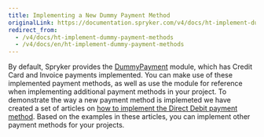 ```yaml
---
title: Implementing a New Dummy Payment Method
originalLink: https://documentation.spryker.com/v4/docs/ht-implement-dummy-payment-methods
redirect_from:
  - /v4/docs/ht-implement-dummy-payment-methods
  - /v4/docs/en/ht-implement-dummy-payment-methods
---
```


By default, Spryker provides the [DummyPayment](https://github.com/spryker/dummy-payment) module, which has Credit Card and Invoice payments implemented. You can make use of these implemented payment methods, as well as use the module for reference when implementing additional payment methods in your project. 
To demonstrate the way a new payment method is implemeted we have created a set of articles on [how to implement the Direct Debit payment method](https://documentation.spryker.com/v4/docs/ht-implement-dd ). Based on the examples in these articles, you can implement other payment methods for your projects.
